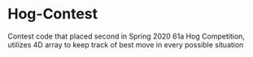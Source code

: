 # Hog-Contest
Contest code that placed second in Spring 2020 61a Hog Competition, utilizes 4D array to keep track of best move in every possible situation

